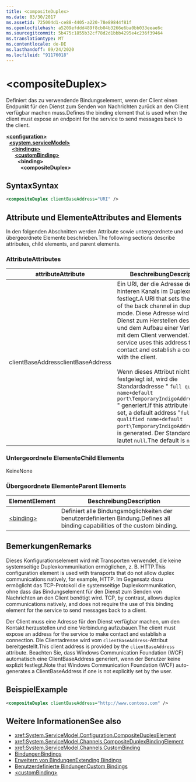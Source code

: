 ```yaml
---
title: <compositeDuplex>
ms.date: 03/30/2017
ms.assetid: 725004d1-ce88-4405-a220-78e89844f81f
ms.openlocfilehash: a5209efddd489f8cb04b3266e6ba0bb033eeae6c
ms.sourcegitcommit: 5b475c1855b32cf78d2d1bbb4295e4c236f39464
ms.translationtype: MT
ms.contentlocale: de-DE
ms.lasthandoff: 09/24/2020
ms.locfileid: "91176018"
---
```

# \<compositeDuplex>

<span data-ttu-id="db5e0-101">Definiert das zu verwendende Bindungselement, wenn der Client einen Endpunkt für den Dienst zum Senden von Nachrichten zurück an den Client verfügbar machen muss.</span><span class="sxs-lookup"><span data-stu-id="db5e0-101">Defines the binding element that is used when the client must expose an endpoint for the service to send messages back to the client.</span></span>  
  
[**\<configuration>**](../configuration-element.md)\
&nbsp;&nbsp;[**\<system.serviceModel>**](system-servicemodel.md)\
&nbsp;&nbsp;&nbsp;&nbsp;[**\<bindings>**](bindings.md)\
&nbsp;&nbsp;&nbsp;&nbsp;&nbsp;&nbsp;[**\<customBinding>**](custombinding.md)\
&nbsp;&nbsp;&nbsp;&nbsp;&nbsp;&nbsp;&nbsp;&nbsp;**\<binding>**\
&nbsp;&nbsp;&nbsp;&nbsp;&nbsp;&nbsp;&nbsp;&nbsp;&nbsp;&nbsp;**\<compositeDuplex>**  
  
## <a name="syntax"></a><span data-ttu-id="db5e0-102">Syntax</span><span class="sxs-lookup"><span data-stu-id="db5e0-102">Syntax</span></span>  
  
```xml  
<compositeDuplex clientBaseAddress="URI" />
```  
  
## <a name="attributes-and-elements"></a><span data-ttu-id="db5e0-103">Attribute und Elemente</span><span class="sxs-lookup"><span data-stu-id="db5e0-103">Attributes and Elements</span></span>  

 <span data-ttu-id="db5e0-104">In den folgenden Abschnitten werden Attribute sowie untergeordnete und übergeordnete Elemente beschrieben.</span><span class="sxs-lookup"><span data-stu-id="db5e0-104">The following sections describe attributes, child elements, and parent elements.</span></span>  
  
### <a name="attributes"></a><span data-ttu-id="db5e0-105">Attribute</span><span class="sxs-lookup"><span data-stu-id="db5e0-105">Attributes</span></span>  
  
|<span data-ttu-id="db5e0-106">attribute</span><span class="sxs-lookup"><span data-stu-id="db5e0-106">Attribute</span></span>|<span data-ttu-id="db5e0-107">Beschreibung</span><span class="sxs-lookup"><span data-stu-id="db5e0-107">Description</span></span>|  
|---------------|-----------------|  
|<span data-ttu-id="db5e0-108">clientBaseAddress</span><span class="sxs-lookup"><span data-stu-id="db5e0-108">clientBaseAddress</span></span>|<span data-ttu-id="db5e0-109">Ein URI, der die Adresse des hinteren Kanals im Duplexmodus festlegt.</span><span class="sxs-lookup"><span data-stu-id="db5e0-109">A URI that sets the address of the back channel in duplex mode.</span></span> <span data-ttu-id="db5e0-110">Diese Adresse wird vom Dienst zum Herstellen des Kontakts und dem Aufbau einer Verbindung mit dem Client verwendet.</span><span class="sxs-lookup"><span data-stu-id="db5e0-110">The service uses this address to make contact and establish a connection with the client.</span></span><br /><br /> <span data-ttu-id="db5e0-111">Wenn dieses Attribut nicht festgelegt ist, wird die Standardadresse " `full qualified name+default port\TemporaryIndigoAddress\guid` " generiert.</span><span class="sxs-lookup"><span data-stu-id="db5e0-111">If this attribute is not set, a default address "`full qualified name+default port\TemporaryIndigoAddress\guid`" is generated.</span></span> <span data-ttu-id="db5e0-112">Der Standardwert lautet `null`.</span><span class="sxs-lookup"><span data-stu-id="db5e0-112">The default is `null`.</span></span>|  
  
### <a name="child-elements"></a><span data-ttu-id="db5e0-113">Untergeordnete Elemente</span><span class="sxs-lookup"><span data-stu-id="db5e0-113">Child Elements</span></span>  

 <span data-ttu-id="db5e0-114">Keine</span><span class="sxs-lookup"><span data-stu-id="db5e0-114">None</span></span>  
  
### <a name="parent-elements"></a><span data-ttu-id="db5e0-115">Übergeordnete Elemente</span><span class="sxs-lookup"><span data-stu-id="db5e0-115">Parent Elements</span></span>  
  
|<span data-ttu-id="db5e0-116">Element</span><span class="sxs-lookup"><span data-stu-id="db5e0-116">Element</span></span>|<span data-ttu-id="db5e0-117">Beschreibung</span><span class="sxs-lookup"><span data-stu-id="db5e0-117">Description</span></span>|  
|-------------|-----------------|  
|[\<binding>](bindings.md)|<span data-ttu-id="db5e0-118">Definiert alle Bindungsmöglichkeiten der benutzerdefinierten Bindung.</span><span class="sxs-lookup"><span data-stu-id="db5e0-118">Defines all binding capabilities of the custom binding.</span></span>|  
  
## <a name="remarks"></a><span data-ttu-id="db5e0-119">Bemerkungen</span><span class="sxs-lookup"><span data-stu-id="db5e0-119">Remarks</span></span>  

 <span data-ttu-id="db5e0-120">Dieses Konfigurationselement wird mit Transporten verwendet, die keine systemseitige Duplexkommunikation ermöglichen, z.&#160;B. HTTP.</span><span class="sxs-lookup"><span data-stu-id="db5e0-120">This configuration element is used with transports that do not allow duplex communications natively, for example, HTTP.</span></span> <span data-ttu-id="db5e0-121">Im Gegensatz dazu ermöglicht das TCP-Protokoll die systemseitige Duplexkommunikation, ohne dass das Bindungselement für den Dienst zum Senden von Nachrichten an den Client benötigt wird. </span><span class="sxs-lookup"><span data-stu-id="db5e0-121">TCP, by contrast, allows duplex communications natively, and does not require the use of this binding element for the service to send messages back to a client.</span></span>  
  
 <span data-ttu-id="db5e0-122">Der Client muss eine Adresse für den Dienst verfügbar machen, um den Kontakt herzustellen und eine Verbindung aufzubauen.</span><span class="sxs-lookup"><span data-stu-id="db5e0-122">The client must expose an address for the service to make contact and establish a connection.</span></span> <span data-ttu-id="db5e0-123">Die Clientadresse wird vom `clientBaseAddress`-Attribut bereitgestellt.</span><span class="sxs-lookup"><span data-stu-id="db5e0-123">This client address is provided by the `clientBaseAddress` attribute.</span></span> <span data-ttu-id="db5e0-124">Beachten Sie, dass Windows Communication Foundation (WCF) automatisch eine ClientBaseAddress generiert, wenn der Benutzer keine explizit festlegt.</span><span class="sxs-lookup"><span data-stu-id="db5e0-124">Note that Windows Communication Foundation (WCF) auto-generates a ClientBaseAddress if one is not explicitly set by the user.</span></span>  
  
## <a name="example"></a><span data-ttu-id="db5e0-125">Beispiel</span><span class="sxs-lookup"><span data-stu-id="db5e0-125">Example</span></span>  
  
```xml  
<compositeDuplex clientBaseAddress="http://www.contoso.com" />
```  
  
## <a name="see-also"></a><span data-ttu-id="db5e0-126">Weitere Informationen</span><span class="sxs-lookup"><span data-stu-id="db5e0-126">See also</span></span>

- <xref:System.ServiceModel.Configuration.CompositeDuplexElement>
- <xref:System.ServiceModel.Channels.CompositeDuplexBindingElement>
- <xref:System.ServiceModel.Channels.CustomBinding>
- [<span data-ttu-id="db5e0-127">Bindungen</span><span class="sxs-lookup"><span data-stu-id="db5e0-127">Bindings</span></span>](../../../wcf/bindings.md)
- [<span data-ttu-id="db5e0-128">Erweitern von Bindungen</span><span class="sxs-lookup"><span data-stu-id="db5e0-128">Extending Bindings</span></span>](../../../wcf/extending/extending-bindings.md)
- [<span data-ttu-id="db5e0-129">Benutzerdefinierte Bindungen</span><span class="sxs-lookup"><span data-stu-id="db5e0-129">Custom Bindings</span></span>](../../../wcf/extending/custom-bindings.md)
- [\<customBinding>](custombinding.md)
